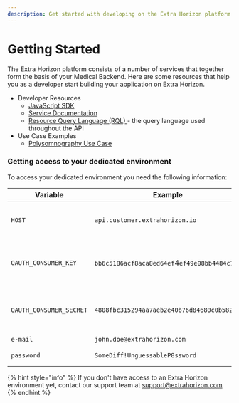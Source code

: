 ```yaml
---
description: Get started with developing on the Extra Horizon platform.
---
```


# Getting Started

The Extra Horizon platform consists of a number of services that together form the basis of your Medical Backend. Here are some resources that help you as a developer start building your application on Extra Horizon.

* Developer Resources
  * [JavaScript SDK](https://docs.extrahorizon.com/extrahorizon/for-developers/extrahorizon-sdk)
  * [Service Documentation](https://docs.extrahorizon.com/extrahorizon/for-developers/services)
  * [Resource Query Language (RQL) ](https://docs.extrahorizon.com/extrahorizon/for-developers/resource-query-language-rql)- the query language used throughout the API
* Use Case Examples
  * [Polysomnography Use Case](https://docs.extrahorizon.com/extrahorizon/use-cases/polysomnography-psg)

### Getting access to your dedicated environment

To access your dedicated environment you need the following information:

| Variable                | Example                                      | Notes                                       |
| ----------------------- | -------------------------------------------- | ------------------------------------------- |
| `HOST`                  | `api.customer.extrahorizon.io`               | The URL where your environment is hosted    |
| `OAUTH_CONSUMER_KEY`    | `bb6c5186acf8aca8ed64ef`4`ef49e08bb4484c7c4` | oAuth credentials to connect to the cluster |
| `OAUTH_CONSUMER_SECRET` | `4808fbc315294aa7aeb2e40b76d84680c0b582ee`   | oAuth credentials to connect to the cluster |
| `e-mail`                | `john.doe@extrahorizon.com`                  | login e-mail                                |
| `password`              | `SomeDiff!UnguessableP8ssword`               | login password                              |

{% hint style="info" %}
If you don't have access to an Extra Horizon environment yet, contact our support team at [support@extrahorizon.com](mailto:support@extrahorizon.com)
{% endhint %}







